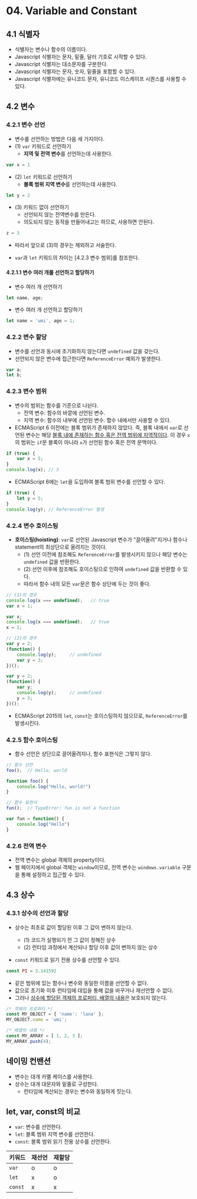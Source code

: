 # 04. Variable and Constant

## 4.1 식별자

- 식별자는 변수나 함수의 이름이다.
- Javascript 식별자는 문자, 밑줄, 달러 기호로 시작할 수 있다.
- Javascript 식별자는 대소문자를 구분한다.
- Javascript 식별자는 문자, 숫자, 밑줄을 포함할 수 있다.
- Javascript 식별자에는 유니코드 문자, 유니코드 이스케이프 시퀀스를 사용할 수 있다.



## 4.2 변수

### 4.2.1 변수 선언

- 변수를 선언하는 방법은 다음 세 가지이다.
- (1) `var` 키워드로 선언하기
  - **지역 및 전역 변수**를 선언하는데 사용한다.

```javascript
var x = 1
```

- (2) `let` 키워드로 선언하기
  - **블록 범위 지역 변수**를 선언하는데 사용한다.

```javascript
let y = 2
```

- (3) 키워드 없이 선언하기
  - 선언되지 않는 전역변수를 만든다.
  - 의도되지 않는 동작을 만들어내고는 하므로, 사용하면 안된다.

```javascript
z = 3
```



- 따라서 앞으로 (3)의 경우는 제외하고 서술한다.

- `var`과 `let` 키워드의 차이는 [4.2.3 변수 범위]를 참조한다.



#### 4.2.1.1 변수 여러 개를 선언하고 할당하기

- 변수 여러 개 선언하기

```javascript
let name, age;
```

- 변수 여러 개 선언하고 할당하기

```javascript
let name = 'umi', age = 1;
```



### 4.2.2 변수 할당

- 변수를 선언과 동시에 초기화하지 않는다면 `undefined` 값을 갖는다.
- 선언되지 않은 변수에 접근한다면 `ReferenceError` 예외가 발생한다.

```javascript
var a;
let b;
```



### 4.2.3 변수 범위

- 변수의 범위는 함수를 기준으로 나뉜다.
  - 전역 변수: 함수의 바깥에 선언된 변수.
  - 지역 변수: 함수의 내부에 선언된 변수. 함수 내에서만 사용할 수 있다.
- ECMAScript 6 이전에는 블록 범위가 존재하지 않았다. 즉, 블록 내에서 `var`로 선언된 변수는 해당 <u>블록 내에 존재하는 함수 혹은 전역 범위에 지역적이다</u>. 이 경우 `x`의 범위는  `if`문 블록이 아니라 `x`가 선언된 함수 혹은 전역 문맥이다.

```javascript
if (true) {
    var x = 5;
}
console.log(x);	// 5
```

- ECMAScript 6에는 `let`을 도입하여 블록 범위 변수를 선언할 수 있다.

```javascript
if (true) {
    let y = 5;
}
console.log(y);	// ReferenceError 발생
```



### 4.2.4 변수 호이스팅

- **호이스팅(hoisting)**: `var`로 선언된 Javascript 변수가 "끌어올려"지거나 함수나 statement의 최상단으로 올려지는 것이다.
  - (1) 선언 이전에 참조해도 `ReferenceError`를 발생시키지 않으나 해당 변수는 `undefined` 값을 반환한다.
  - (2) 선언 이후에 참조해도 호이스팅으로 인하여 `undefined` 값을 반환할 수 있다.
  - 따라서 함수 내의 모든 `var`문은 함수 상단에 두는 것이 좋다.

```javascript
// (1)의 경우
console.log(x === undefined);	// true
var x = 1;

var x;
console.log(x === undefined);	// true
x = 1;

// (2)의 경우
var y = 2;
(function() {
    console.log(y);		// undefined
    var y = 3;
})();

var y = 2;
(function() {
    var y;
    console.log(y);		// undefined
    y = 3;
})();
```

- ECMAScript 2015의 `let`, `const`는 호이스팅하지 않으므로, `ReferenceError`를 발생시킨다.



### 4.2.5 함수 호이스팅

- 함수 선언은 상단으로 끌어올려지나, 함수 표현식은 그렇지 않다.

```javascript
// 함수 선언
foo();	// Hello, world

function foo() {
    console.log("Hello, world!")
}

// 함수 표현식
fun();	// TypeError: fun is not a function

var fun = function() {
    console.log("Hello")
}
```



### 4.2.6 전역 변수

- 전역 변수는 global 객체의 property이다.
- 웹 페이지에서 global 객체는 `window`이므로, 전역 변수는 `windows.variable` 구문을 통해 설정하고 접근할 수 있다.



## 4.3 상수

### 4.3.1 상수의 선언과 할당

- 상수는 최초로 값이 할당된 이후 그 값이 변하지 않는다.
  - (1) 코드가 실행되기 전 그 값이 정해진 상수
  - (2) 런타임 과정에서 계산되나 할당 이후 값이 변하지 않는 상수

- `const` 키워드로 읽기 전용 상수를 선언할 수 있다.

```javascript
const PI = 3.141592
```

- 같은 범위에 있는 함수나 변수와 동일한 이름을 선언할 수 없다.
- 값으로 초기화 이후 런타임에 대입을 통해 값을 바꾸거나 재선언할 수 없다.
- 그러나 <u>상수에 할당된 객체의 프로퍼티, 배열의 내용</u>은 보호되지 않는다.

```javascript
/* 객체의 프로퍼티 */
const MY_OBJECT = { 'name': 'lana' };
MY_OBJECT.name = 'umi';

/* 배열의 내용 */
const MY_ARRAY = [ 1, 2, 3 ];
MY_ARRAY.push(4);
```



## 네이밍 컨밴션

- 변수는 대개 카멜 케이스를 사용한다.
- 상수는 대개 대문자와 밑줄로 구성한다.
  - 런타임에 계산되는 경우는 변수와 동일하게 짓는다.



## let, var, const의 비교

- `var`: 변수를 선언한다.
- `let`: 블록 범위 지역 변수를 선언한다.
- `const`: 블록 범위 읽기 전용 상수를 선언한다.



| 키워드  | 재선언 | 재할당 |
| ------- | ------ | ------ |
| `var`   | o      | o      |
| `let`   | x      | o      |
| `const` | x      | x      |

